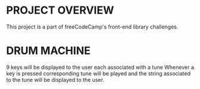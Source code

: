 # PROJECT OVERVIEW

This project is a part of freeCodeCamp's front-end library challenges.

# DRUM MACHINE

9 keys will be displayed to the user each associated with a tune
Whenever a key is pressed corresponding tune will be played and the string associated to the tune will be displayed to the user.
